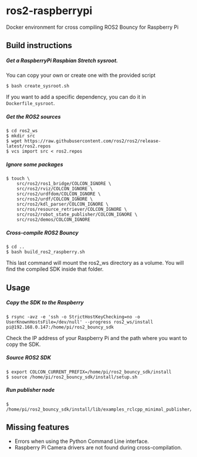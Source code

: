 # ros2-raspberrypi
Docker environment for cross compiling ROS2 Bouncy for Raspberry Pi


## Build instructions

##### Get a RaspberryPi Raspbian Stretch sysroot.

You can copy your own or create one with the provided script

    $ bash create_sysroot.sh

If you want to add a specific dependency, you can do it in `Dockerfile_sysroot`.

##### Get the ROS2 sources

    $ cd ros2_ws
    $ mkdir src
    $ wget https://raw.githubusercontent.com/ros2/ros2/release-latest/ros2.repos
    $ vcs import src < ros2.repos


##### Ignore some packages

    $ touch \
        src/ros2/ros1_bridge/COLCON_IGNORE \
        src/ros2/rviz/COLCON_IGNORE \
        src/ros2/urdfdom/COLCON_IGNORE \
        src/ros2/urdf/COLCON_IGNORE \
        src/ros2/kdl_parser/COLCON_IGNORE \
        src/ros/resource_retriever/COLCON_IGNORE \
        src/ros2/robot_state_publisher/COLCON_IGNORE \
        src/ros2/demos/COLCON_IGNORE


##### Cross-compile ROS2 Bouncy

    $ cd ..
    $ bash build_ros2_raspberry.sh

This last command will mount the ros2_ws directory as a volume. You will find the compiled SDK inside that folder.


## Usage

##### Copy the SDK to the Raspberry

    $ rsync -avz -e 'ssh -o StrictHostKeyChecking=no -o UserKnownHostsFile=/dev/null' --progress ros2_ws/install pi@192.168.0.147:/home/pi/ros2_bouncy_sdk

Check the IP address of your Raspberry Pi and the path where you want to copy the SDK.

##### Source ROS2 SDK

    $ export COLCON_CURRENT_PREFIX=/home/pi/ros2_bouncy_sdk/install
    $ source /home/pi/ros2_bouncy_sdk/install/setup.sh

##### Run publisher node

    $ /home/pi/ros2_bouncy_sdk/install/lib/examples_rclcpp_minimal_publisher/publisher_lambda



## Missing features

 - Errors when using the Python Command Line interface.
 - Raspberry Pi Camera drivers are not found during cross-compilation.

